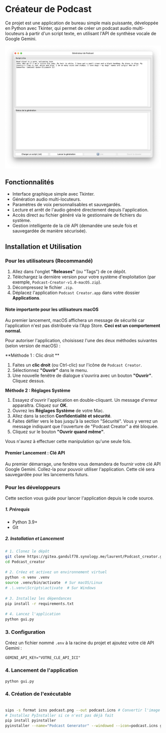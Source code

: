 # Créateur de Podcast

Ce projet est une application de bureau simple mais puissante, développée en Python avec Tkinter, qui permet de créer un podcast audio multi-locuteurs à partir d'un script texte, en utilisant l'API de synthèse vocale de Google Gemini.

![Capture d'écran de l'application](podcast_creator_screenshot.png)

## Fonctionnalités

- Interface graphique simple avec Tkinter.
- Génération audio multi-locuteurs.
- Paramètres de voix personnalisables et sauvegardés.
- Lecture et arrêt de l'audio généré directement depuis l'application.
- Accès direct au fichier généré via le gestionnaire de fichiers du système.
- Gestion intelligente de la clé API (demandée une seule fois et sauvegardée de manière sécurisée).

## Installation et Utilisation

### Pour les utilisateurs (Recommandé)

1.  Allez dans l'onglet **"Releases"** (ou "Tags") de ce dépôt.
2.  Téléchargez la dernière version pour votre système d'exploitation (par exemple, `Podcast-Creator-v1.0-macOS.zip`).
3.  Décompressez le fichier `.zip`.
4.  Déplacez l'application `Podcast Creator.app` dans votre dossier **Applications**.

#### Note importante pour les utilisateurs macOS

Au premier lancement, macOS affichera un message de sécurité car l'application n'est pas distribuée via l'App Store. **Ceci est un comportement normal.**

Pour autoriser l'application, choisissez l'une des deux méthodes suivantes (selon version de macOS) :

**Méthode 1 : Clic droit **
1.  Faites un **clic droit** (ou Ctrl-clic) sur l'icône de `Podcast Creator`.
2.  Sélectionnez **"Ouvrir"** dans le menu.
3.  Une nouvelle fenêtre de dialogue s'ouvrira avec un bouton **"Ouvrir"**. Cliquez dessus.

**Méthode 2 : Réglages Système**
1.  Essayez d'ouvrir l'application en double-cliquant. Un message d'erreur apparaîtra. Cliquez sur **OK**.
2.  Ouvrez les **Réglages Système** de votre Mac.
3.  Allez dans la section **Confidentialité et sécurité**.
4.  Faites défiler vers le bas jusqu'à la section "Sécurité". Vous y verrez un message indiquant que l'ouverture de "Podcast Creator" a été bloquée.
5.  Cliquez sur le bouton **"Ouvrir quand même"**.

Vous n'aurez à effectuer cette manipulation qu'une seule fois.

#### Premier Lancement : Clé API

Au premier démarrage, une fenêtre vous demandera de fournir votre clé API Google Gemini. Collez-la pour pouvoir utiliser l'application. Cette clé sera sauvegardée pour les lancements futurs.

### Pour les développeurs

Cette section vous guide pour lancer l'application depuis le code source.

##### 1. Prérequis

- Python 3.9+
- Git

##### 2. Installation et Lancement

```sh
# 1. Clonez le dépôt
git clone https://gitea.gandulf78.synology.me/laurent/Podcast_creator.git
cd Podcast_creator

# 2. Créez et activez un environnement virtuel
python -m venv .venv
source .venv/bin/activate  # Sur macOS/Linux
# .\.venv\Scripts\activate  # Sur Windows

# 3. Installez les dépendances
pip install -r requirements.txt

# 4. Lancez l'application
python gui.py
```

### 3. Configuration

Créez un fichier nommé `.env` à la racine du projet et ajoutez votre clé API Gemini :

```
GEMINI_API_KEY="VOTRE_CLE_API_ICI"
```

### 4. Lancement de l'application

```sh
python gui.py
```

### 4. Création de l'exécutable

```sh

sips -s format icns podcast.png --out podcast.icns # Convertir l'image en format .icns
# Installez PyInstaller si ce n'est pas déjà fait
pip install pyinstaller
pyinstaller --name="Podcast Generator" --windowed --icon=podcast.icns gui.py
```